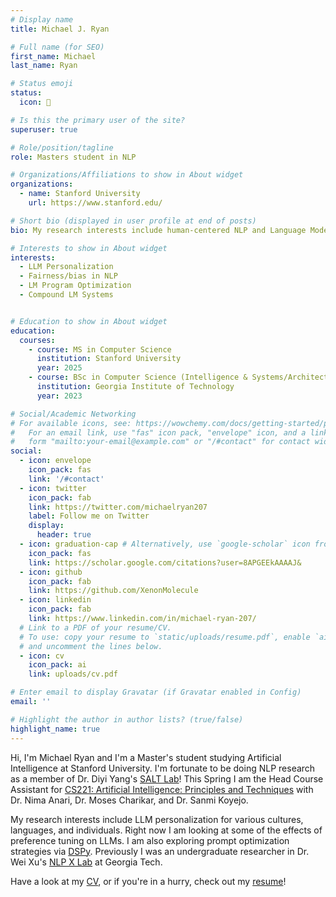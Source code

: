 ```yaml
---
# Display name
title: Michael J. Ryan

# Full name (for SEO)
first_name: Michael
last_name: Ryan

# Status emoji
status:
  icon: 👾

# Is this the primary user of the site?
superuser: true

# Role/position/tagline
role: Masters student in NLP

# Organizations/Affiliations to show in About widget
organizations:
  - name: Stanford University
    url: https://www.stanford.edu/

# Short bio (displayed in user profile at end of posts)
bio: My research interests include human-centered NLP and Language Model Programming with DSPy

# Interests to show in About widget
interests:
  - LLM Personalization
  - Fairness/bias in NLP
  - LM Program Optimization
  - Compound LM Systems


# Education to show in About widget
education:
  courses:
    - course: MS in Computer Science
      institution: Stanford University
      year: 2025
    - course: BSc in Computer Science (Intelligence & Systems/Architecture)
      institution: Georgia Institute of Technology
      year: 2023

# Social/Academic Networking
# For available icons, see: https://wowchemy.com/docs/getting-started/page-builder/#icons
#   For an email link, use "fas" icon pack, "envelope" icon, and a link in the
#   form "mailto:your-email@example.com" or "/#contact" for contact widget.
social:
  - icon: envelope
    icon_pack: fas
    link: '/#contact'
  - icon: twitter
    icon_pack: fab
    link: https://twitter.com/michaelryan207
    label: Follow me on Twitter
    display:
      header: true
  - icon: graduation-cap # Alternatively, use `google-scholar` icon from `ai` icon pack
    icon_pack: fas
    link: https://scholar.google.com/citations?user=8APGEEkAAAAJ&
  - icon: github
    icon_pack: fab
    link: https://github.com/XenonMolecule
  - icon: linkedin
    icon_pack: fab
    link: https://www.linkedin.com/in/michael-ryan-207/
  # Link to a PDF of your resume/CV.
  # To use: copy your resume to `static/uploads/resume.pdf`, enable `ai` icons in `params.yaml`,
  # and uncomment the lines below.
  - icon: cv
    icon_pack: ai
    link: uploads/cv.pdf

# Enter email to display Gravatar (if Gravatar enabled in Config)
email: ''

# Highlight the author in author lists? (true/false)
highlight_name: true
---
```


Hi, I'm Michael Ryan and I'm a Master's student studying Artificial Intelligence at Stanford University.  I'm fortunate to be doing NLP research as a member of Dr. Diyi Yang's [SALT Lab](https://cs.stanford.edu/~diyiy/group.html)!  This Spring I am the Head Course Assistant for [CS221: Artificial Intelligence: Principles and Techniques](https://stanford-cs221.github.io/spring2024/) with Dr. Nima Anari, Dr. Moses Charikar, and Dr. Sanmi Koyejo.

My research interests include LLM personalization for various cultures, languages, and individuals.  Right now I am looking at some of the effects of preference tuning on LLMs.  I am also exploring prompt optimization strategies via [DSPy](https://github.com/stanfordnlp/dspy/tree/main). Previously I was an undergraduate researcher in Dr. Wei Xu's [NLP X Lab](https://cocoxu.github.io/#advise) at Georgia Tech.

Have a look at my [CV](/uploads/cv.pdf), or if you're in a hurry, check out my [resume](/uploads/resume.pdf)!